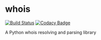 # whois

[![Build Status](https://travis-ci.org/wavenator/whois.svg?branch=master)](https://travis-ci.org/wavenator/whois)
[![Codacy Badge](https://api.codacy.com/project/badge/Grade/9eb46806a0fd4486a44702caf52ac007)](https://www.codacy.com/app/wavenator/whois?utm_source=github.com&amp;utm_medium=referral&amp;utm_content=wavenator/whois&amp;utm_campaign=Badge_Grade)


A Python whois resolving and parsing library
